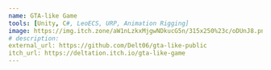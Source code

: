 ```yaml
---
name: GTA-like Game
tools: [Unity, C#, LeoECS, URP, Animation Rigging]
image: https://img.itch.zone/aW1nLzkxMjgwNDkucG5n/315x250%23c/oDUnJ8.png
# description: 
external_url: https://github.com/Delt06/gta-like-public
itch_url: https://deltation.itch.io/gta-like-game
---
```


